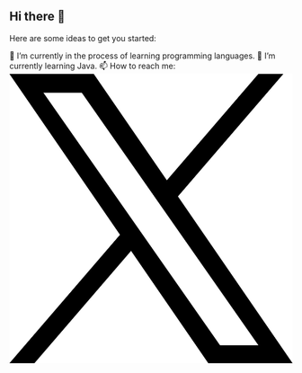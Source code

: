 ## Hi there 👋

Here are some ideas to get you started:

🔭 I’m currently in the process of learning programming languages.
🌱 I’m currently learning Java.
📫 How to reach me: [<img src="x.png">](https://x.com/lobearback/)
